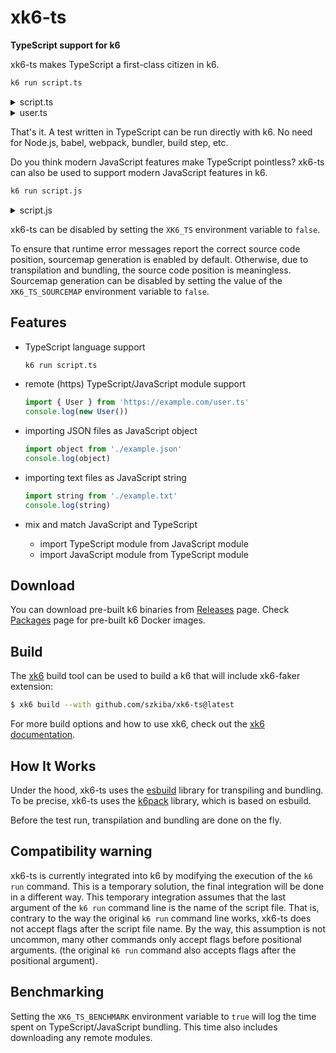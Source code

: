 # xk6-ts

**TypeScript support for k6**

xk6-ts makes TypeScript a first-class citizen in k6.

```sh
k6 run script.ts
```

<details>
<summary>script.ts</summary>

```ts file=examples/script.ts
import { User, newUser } from "./user";

export default () => {
  const user: User = newUser("John");
  console.log(user);
};
```

</details>

<details>
<summary>user.ts</summary>

```ts file=examples/user.ts
interface User {
  name: string;
  id: number;
}

class UserAccount implements User {
  name: string;
  id: number;

  constructor(name: string) {
    this.name = name;
    this.id = Math.floor(Math.random() * Number.MAX_SAFE_INTEGER);
  }
}

function newUser(name: string): User {
  return new UserAccount(name);
}

export { User, newUser };
```

</details>

That's it. A test written in TypeScript can be run directly with k6. No need for Node.js, babel, webpack, bundler, build step, etc.

Do you think modern JavaScript features make TypeScript pointless? xk6-ts can also be used to support modern JavaScript features in k6. 

```sh
k6 run script.js
```

<details>
<summary>script.js</summary>

```ts file=examples/script.js
import { newUser } from "./user";

export default () => {
  const user = newUser("John");
  console.log(user);
};
```

</details>


xk6-ts can be disabled by setting the `XK6_TS` environment variable to `false`.

To ensure that runtime error messages report the correct source code position, sourcemap generation is enabled by default. Otherwise, due to transpilation and bundling, the source code position is meaningless.
Sourcemap generation can be disabled by setting the value of the `XK6_TS_SOURCEMAP` environment variable to `false`.

## Features

 - TypeScript language support
    ```bash
    k6 run script.ts
    ```
 - remote (https) TypeScript/JavaScript module support
    ```js
    import { User } from 'https://example.com/user.ts'
    console.log(new User())
    ```

 - importing JSON files as JavaScript object
    ```js
    import object from './example.json'
    console.log(object)
    ```
 - importing text files as JavaScript string
    ```js
    import string from './example.txt'
    console.log(string)
    ```
 - mix and match JavaScript and TypeScript
   - import TypeScript module from JavaScript module
   - import JavaScript module from TypeScript module

## Download

You can download pre-built k6 binaries from [Releases](https://github.com/szkiba/xk6-ts/releases/) page. Check [Packages](https://github.com/szkiba/xk6-ts/pkgs/container/xk6-ts) page for pre-built k6 Docker images.

## Build

The [xk6](https://github.com/grafana/xk6) build tool can be used to build a k6 that will include xk6-faker extension:

```bash
$ xk6 build --with github.com/szkiba/xk6-ts@latest
```

For more build options and how to use xk6, check out the [xk6 documentation](https://github.com/grafana/xk6).

## How It Works

Under the hood, xk6-ts uses the [esbuild](https://github.com/evanw/esbuild) library for transpiling and bundling. To be precise, xk6-ts uses the [k6pack](https://github.com/szkiba/k6pack) library, which is based on esbuild.

Before the test run, transpilation and bundling are done on the fly.

## Compatibility warning

xk6-ts is currently integrated into k6 by modifying the execution of the `k6 run` command. This is a temporary solution, the final integration will be done in a different way. This temporary integration assumes that the last argument of the `k6 run` command line is the name of the script file. That is, contrary to the way the original `k6 run` command line works, xk6-ts does not accept flags after the script file name. By the way, this assumption is not uncommon, many other commands only accept flags before positional arguments. (the original `k6 run` command also accepts flags after the positional argument).

## Benchmarking

Setting the `XK6_TS_BENCHMARK` environment variable to `true` will log the time spent on TypeScript/JavaScript bundling. This time also includes downloading any remote modules.
